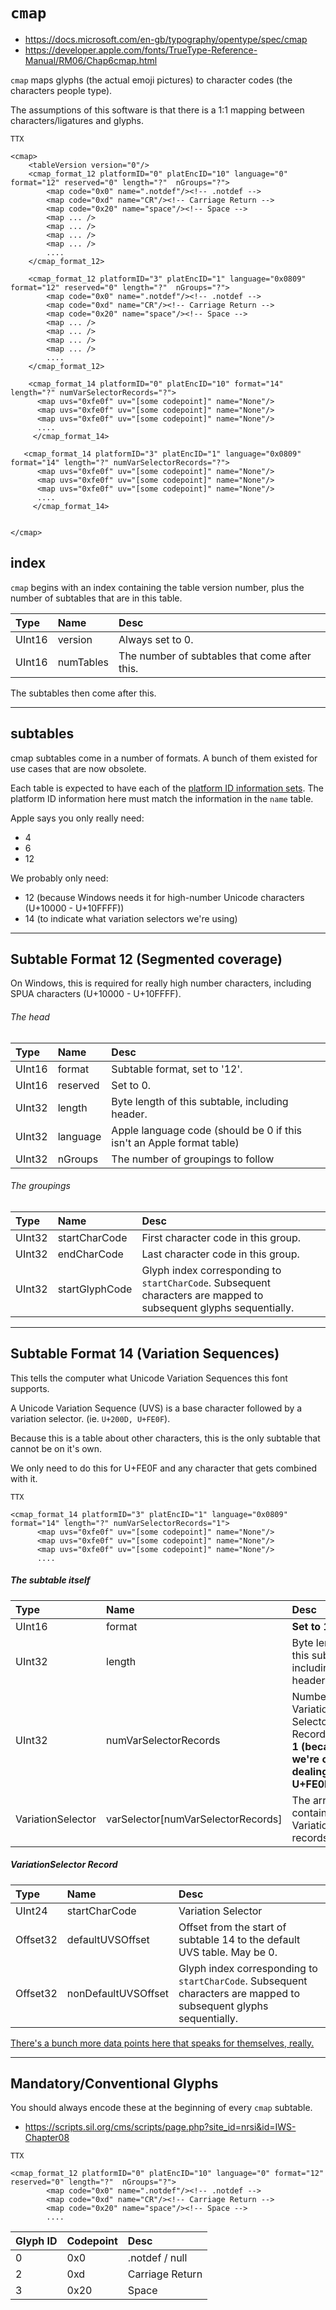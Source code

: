 # `cmap`

- https://docs.microsoft.com/en-gb/typography/opentype/spec/cmap
- https://developer.apple.com/fonts/TrueType-Reference-Manual/RM06/Chap6cmap.html

`cmap` maps glyphs (the actual emoji pictures) to character codes (the characters people type).

The assumptions of this software is that there is a 1:1 mapping between characters/ligatures and glyphs.



```
TTX

<cmap>
	<tableVersion version="0"/>
	<cmap_format_12 platformID="0" platEncID="10" language="0" format="12" reserved="0" length="?"  nGroups="?">
		<map code="0x0" name=".notdef"/><!-- .notdef -->
		<map code="0xd" name="CR"/><!-- Carriage Return -->
		<map code="0x20" name="space"/><!-- Space -->
		<map ... />
		<map ... />
		<map ... />
		<map ... />
		....
	</cmap_format_12>
				    	
	<cmap_format_12 platformID="3" platEncID="1" language="0x0809" format="12" reserved="0" length="?"  nGroups="?">
		<map code="0x0" name=".notdef"/><!-- .notdef -->
		<map code="0xd" name="CR"/><!-- Carriage Return -->
		<map code="0x20" name="space"/><!-- Space -->
		<map ... />
		<map ... />
		<map ... />
		<map ... />
		....
	</cmap_format_12>
		
	<cmap_format_14 platformID="0" platEncID="10" format="14" length="?" numVarSelectorRecords="?">
      <map uvs="0xfe0f" uv="[some codepoint]" name="None"/>
      <map uvs="0xfe0f" uv="[some codepoint]" name="None"/>
      <map uvs="0xfe0f" uv="[some codepoint]" name="None"/>
      ....
     </cmap_format_14>
      
   <cmap_format_14 platformID="3" platEncID="1" language="0x0809" format="14" length="?" numVarSelectorRecords="?">
      <map uvs="0xfe0f" uv="[some codepoint]" name="None"/>
      <map uvs="0xfe0f" uv="[some codepoint]" name="None"/>
      <map uvs="0xfe0f" uv="[some codepoint]" name="None"/>
      ....
     </cmap_format_14>
      
      
</cmap>

```

## index

`cmap` begins with an index containing the table version number, plus the number of subtables that are in this table.

| Type    | Name     | Desc      |
|:--------|:---------|:----------|
| UInt16 | version   | Always set to 0. |
| UInt16  | numTables | The number of subtables that come after this. |

The subtables then come after this.

----

## subtables

cmap subtables come in a number of formats.
A bunch of them existed for use cases that are now obsolete.

Each table is expected to have each of the [platform ID information sets](../data/platform-ids.md). The platform ID information here must match the information in the `name` table.

Apple says you only really need:

- 4
- 6
- 12

We probably only need:

- 12 (because Windows needs it for high-number Unicode characters (U+10000 - U+10FFFF))
- 14 (to indicate what variation selectors we're using)

----

## Subtable Format 12 (Segmented coverage)
On Windows, this is required for really high number characters, including SPUA characters (U+10000 - U+10FFFF).


###### The head

| Type    | Name     | Desc      |
|:--------|:---------|:----------|
| UInt16 | format   | Subtable format, set to '12'.          |
| UInt16  | reserved | Set to 0. |
| UInt32  | length   | Byte length of this subtable, including header.          |
| UInt32  | language | Apple language code (should be 0 if this isn't an Apple format table) |
| UInt32  | nGroups  | The number of groupings to follow |

###### The groupings

| Type    | Name     | Desc      |
|:--------|:---------|:----------|
| UInt32 | startCharCode   | First character code in this group. |
| UInt32  | endCharCode   | Last character code in this group.          |
| UInt32  | startGlyphCode | Glyph index corresponding to `startCharCode`. Subsequent characters are mapped to subsequent glyphs sequentially. |




----

## Subtable Format 14 (Variation Sequences)


This tells the computer what Unicode Variation Sequences this font supports.

A Unicode Variation Sequence (UVS) is a base character followed by a variation selector. (ie. `U+200D, U+FE0F`).

Because this is a table about other characters, this is the only subtable that cannot be on it's own.

We only need to do this for U+FE0F and any character that gets combined with it.

```
TTX

<cmap_format_14 platformID="3" platEncID="1" language="0x0809" format="14" length="?" numVarSelectorRecords="1">
      <map uvs="0xfe0f" uv="[some codepoint]" name="None"/>
      <map uvs="0xfe0f" uv="[some codepoint]" name="None"/>
      <map uvs="0xfe0f" uv="[some codepoint]" name="None"/>
      ....

```
##### The subtable itself

| Type    | Name     | Desc      |
|:--------|:---------|:----------|
| UInt16 | format | **Set to 14.** |
| UInt32  | length | Byte length of this subtable, including the header. |
| UInt32  | numVarSelectorRecords | Number of Variation Selector Records. **Set to 1 (because we're only dealing with U+FE0F).** |
| VariationSelector  | varSelector[numVarSelectorRecords] | The array containing the VariationSelector records. |

 

##### VariationSelector Record
| Type    | Name     | Desc      |
|:--------|:---------|:----------|
| UInt24 | startCharCode   | Variation Selector |
| Offset32  | defaultUVSOffset   | Offset from the start of subtable 14 to the default UVS table. May be 0. |
| Offset32  | nonDefaultUVSOffset | Glyph index corresponding to `startCharCode`. Subsequent characters are mapped to subsequent glyphs sequentially. |

[There's a bunch more data points here that speaks for themselves, really.](https://docs.microsoft.com/en-gb/typography/opentype/spec/cmap#format-14-unicode-variation-sequences)

---

## Mandatory/Conventional Glyphs

You should always encode these at the beginning of every `cmap` subtable.

- https://scripts.sil.org/cms/scripts/page.php?site_id=nrsi&id=IWS-Chapter08

````
TTX

<cmap_format_12 platformID="0" platEncID="10" language="0" format="12" reserved="0" length="?"  nGroups="?">
		<map code="0x0" name=".notdef"/><!-- .notdef -->
		<map code="0xd" name="CR"/><!-- Carriage Return -->
		<map code="0x20" name="space"/><!-- Space -->
		....
````
| Glyph ID    | Codepoint     | Desc      |
|:--------|:---------|:----------|
| 0 | 0x0   | .notdef / null |
| 2 | 0xd   | Carriage Return |
| 3 | 0x20   | Space |


